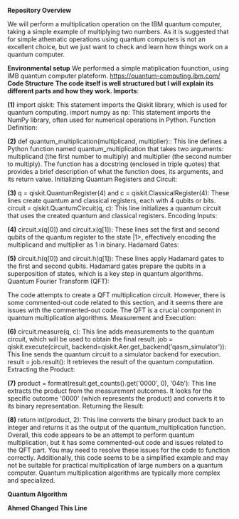 **Repository Overview**

We will perform a multiplication operation on the IBM quantum computer, taking a simple example of multiplying two numbers. As it is suggested that for simple athematic operations using quantum computers is not an excellent choice, but we just want to check and learn how things work on a quantum computer. 

**Environmental setup**
We performed a simple matiplication fuunction, using IMB quantum computer plateform.
https://quantum-computing.ibm.com/
**Code Structure**
**The code itself is well structured but I will explain its different parts and how they work.
Imports**:

**(1)** import qiskit: This statement imports the Qiskit library, which is used for quantum computing.
import numpy as np: This statement imports the NumPy library, often used for numerical operations in Python.
Function Definition:

**(2)** def quantum_multiplication(multiplicand, multiplier):: This line defines a Python function named quantum_multiplication that takes two arguments: multiplicand (the first number to multiply) and multiplier (the second number to multiply).
The function has a docstring (enclosed in triple quotes) that provides a brief description of what the function does, its arguments, and its return value.
Initializing Quantum Registers and Circuit:

**(3)** q = qiskit.QuantumRegister(4) and c = qiskit.ClassicalRegister(4): These lines create quantum and classical registers, each with 4 qubits or bits.
circuit = qiskit.QuantumCircuit(q, c): This line initializes a quantum circuit that uses the created quantum and classical registers.
Encoding Inputs:

**(4)** circuit.x(q[0]) and circuit.x(q[1]): These lines set the first and second qubits of the quantum register to the state |1>, effectively encoding the multiplicand and multiplier as 1 in binary.
Hadamard Gates:

**(5)** circuit.h(q[0]) and circuit.h(q[1]): These lines apply Hadamard gates to the first and second qubits. Hadamard gates prepare the qubits in a superposition of states, which is a key step in quantum algorithms.
Quantum Fourier Transform (QFT):

The code attempts to create a QFT multiplication circuit. However, there is some commented-out code related to this section, and it seems there are issues with the commented-out code. The QFT is a crucial component in quantum multiplication algorithms.
Measurement and Execution:

**(6)** circuit.measure(q, c): This line adds measurements to the quantum circuit, which will be used to obtain the final result.
job = qiskit.execute(circuit, backend=qiskit.Aer.get_backend('qasm_simulator')): This line sends the quantum circuit to a simulator backend for execution.
result = job.result(): It retrieves the result of the quantum computation.
Extracting the Product:

**(7)** product = format(result.get_counts().get('0000', 0), '04b'): This line extracts the product from the measurement outcomes. It looks for the specific outcome '0000' (which represents the product) and converts it to its binary representation.
Returning the Result:

**(8)** return int(product, 2): This line converts the binary product back to an integer and returns it as the output of the quantum_multiplication function.
Overall, this code appears to be an attempt to perform quantum multiplication, but it has some commented-out code and issues related to the QFT part. You may need to resolve these issues for the code to function correctly. Additionally, this code seems to be a simplified example and may not be suitable for practical multiplication of large numbers on a quantum computer. Quantum multiplication algorithms are typically more complex and specialized.

**Quantum Algorithm**


**Ahmed Changed This Line**



